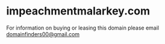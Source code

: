 # impeachmentmalarkey.com
 For information on buying or leasing this domain please email domainfinders00@gmail.com

